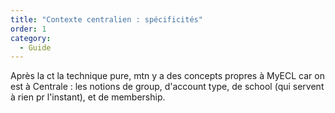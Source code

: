 ```yaml
---
title: "Contexte centralien : spécificités"
order: 1
category:
  - Guide
---
```


Après la ct la technique pure, mtn y a des concepts propres à MyECL car on est à Centrale : les notions de group, d'account type, de school (qui servent à rien pr l'instant), et de membership.
